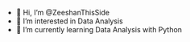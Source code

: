 - 👋 Hi, I’m @ZeeshanThisSide
- 👀 I’m interested in Data Analysis
- 🌱 I’m currently learning Data Analysis with Python


